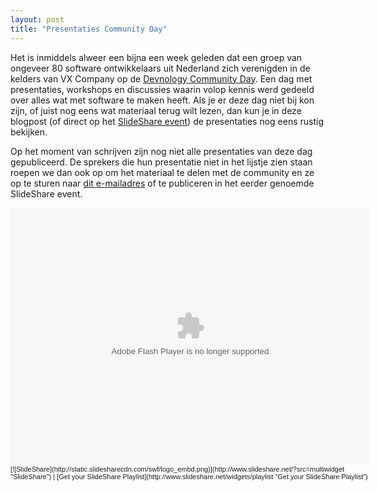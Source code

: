 ```yaml
---
layout: post
title: "Presentaties Community Day"
---
```


Het is inmiddels alweer een bijna een week geleden dat een groep van ongeveer 80 software ontwikkelaars uit Nederland zich verenigden in de kelders van VX Company op de [Devnology Community Day](http://devnology.nl/nl/blog/7-verslagen/57-community-day-agenda). Een dag met presentaties, workshops en discussies waarin volop kennis werd gedeeld over alles wat met software te maken heeft. Als je er deze dag niet bij kon zijn, of juist nog eens wat materiaal terug wilt lezen, dan kun je in deze blogpost (of direct op het [SlideShare event](http://www.slideshare.net/event/devnology-community-day)) de presentaties nog eens rustig bekijken.

Op het moment van schrijven zijn nog niet alle presentaties van deze dag gepubliceerd. De sprekers die hun presentatie niet in het lijstje zien staan roepen we dan ook op om het materiaal te delen met de community en ze op te sturen naar [dit e-mailadres](mailto:secretariaat@devnology.nl) of te publiceren in het eerder genoemde SlideShare event.
<div style="width:577px;margin:auto;"><object style="margin:0px" mce_style="margin:0px" width="575" height="410"><param name="movie" value="http://static.slidesharecdn.com/swf/multiwidget.swf"><param name="allowFullScreen" value="true"><param name="allowScriptAccess" value="always"><embed src="http://static.slidesharecdn.com/swf/multiwidget.swf" mce_src="http://static.slidesharecdn.com/swf/multiwidget.swf" flashvars="feedurl=event/11863&amp;widgettitle=Devnology%3A%20Community%20Day" type="application/x-shockwave-flash" allowscriptaccess="always" allowfullscreen="true" width="575" height="410"></object>
<div style="font-size:11px;font-family:tahoma,arial;height:26px;padding-top:2px;text-align:left;">[![SlideShare](http://static.slidesharecdn.com/swf/logo_embd.png)](http://www.slideshare.net/?src=multiwidget "SlideShare") | [Get your SlideShare Playlist](http://www.slideshare.net/widgets/playlist "Get your SlideShare Playlist")</div></div>
